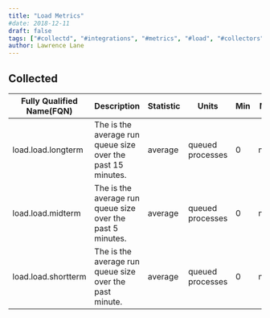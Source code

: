 ```yaml
---
title: "Load Metrics"
#date: 2018-12-11
draft: false
tags: ["#collectd", "#integrations", "#metrics", "#load", "#collectors" ]
author: Lawrence Lane
---
```


## Collected
| Fully Qualified Name(FQN) | Description                                                 | Statistic | Units            | Min | Max  | Sparse Data Strategy(SDS) | BASE | CORR | UTIL |
|---------------------------|-------------------------------------------------------------|-----------|------------------|-----|------|---------------------------|------|------|------|
| load.load.longterm        | The is the average run queue size over the past 15 minutes. | average   | queued processes | 0   | none | none                      | yes  | no   | no   |
| load.load.midterm         | The is the average run queue size over the past 5 minutes.  | average   | queued processes | 0   | none | none                      | yes  | yes  | no   |
| load.load.shortterm       | The is the average run queue size over the past minute.     | average   | queued processes | 0   | none | none                      | yes  | no   | no   |
